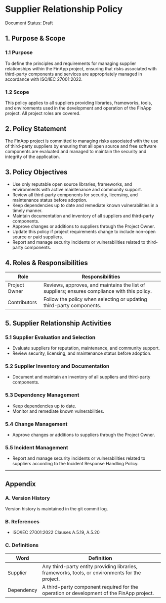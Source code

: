 # Supplier Relationship Policy

Document Status: Draft

## 1. Purpose & Scope

### 1.1 Purpose
To define the principles and requirements for managing supplier relationships within the FinApp project, ensuring that risks associated with third-party components and services are appropriately managed in accordance with ISO/IEC 27001:2022.

### 1.2 Scope
This policy applies to all suppliers providing libraries, frameworks, tools, and environments used in the development and operation of the FinApp project. All project roles are covered.

## 2. Policy Statement
The FinApp project is committed to managing risks associated with the use of third-party suppliers by ensuring that all open source and free software components are evaluated and managed to maintain the security and integrity of the application.

## 3. Policy Objectives
- Use only reputable open source libraries, frameworks, and environments with active maintenance and community support.
- Review all third-party components for security, licensing, and maintenance status before adoption.
- Keep dependencies up to date and remediate known vulnerabilities in a timely manner.
- Maintain documentation and inventory of all suppliers and third-party components.
- Approve changes or additions to suppliers through the Project Owner.
- Update this policy if project requirements change to include non-open source or paid suppliers.
- Report and manage security incidents or vulnerabilities related to third-party components.

## 4. Roles & Responsibilities

| Role           | Responsibilities                                                                 |
|----------------|----------------------------------------------------------------------------------|
| Project Owner  | Reviews, approves, and maintains the list of suppliers; ensures compliance with this policy. |
| Contributors   | Follow the policy when selecting or updating third-party components.              |

## 5. Supplier Relationship Activities

### 5.1 Supplier Evaluation and Selection
- Evaluate suppliers for reputation, maintenance, and community support.
- Review security, licensing, and maintenance status before adoption.

### 5.2 Supplier Inventory and Documentation
- Document and maintain an inventory of all suppliers and third-party components.

### 5.3 Dependency Management
- Keep dependencies up to date.
- Monitor and remediate known vulnerabilities.

### 5.4 Change Management
- Approve changes or additions to suppliers through the Project Owner.

### 5.5 Incident Management
- Report and manage security incidents or vulnerabilities related to suppliers according to the Incident Response Handling Policy.

---

## Appendix

### A. Version History
Version history is maintained in the git commit log.

### B. References
- ISO/IEC 27001:2022 Clauses A.5.19, A.5.20

### C. Definitions
| Word                | Definition                                                                 |
|---------------------|----------------------------------------------------------------------------|
| Supplier            | Any third-party entity providing libraries, frameworks, tools, or environments for the project. |
| Dependency          | A third-party component required for the operation or development of the FinApp project. |
